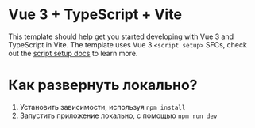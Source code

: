 # Vue 3 + TypeScript + Vite

This template should help get you started developing with Vue 3 and TypeScript in Vite. The template uses Vue 3 `<script setup>` SFCs, check out the [script setup docs](https://v3.vuejs.org/api/sfc-script-setup.html#sfc-script-setup) to learn more.

# Как развернуть локально?
1) Установить зависимости, используя `npm install`
2) Запустить приложение локально, с помощью `npm run dev`
